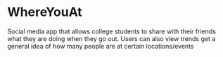 # WhereYouAt
Social media app that allows college students to share with their friends what they are doing when they go out. Users can also view trends get a general idea of how many people are at certain locations/events
